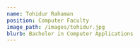 ```yaml
---
name: Tohidur Rahaman
position: Computer Faculty
image_path: /images/tohidur.jpg
blurb: Bachelor in Computer Applications
---
```


